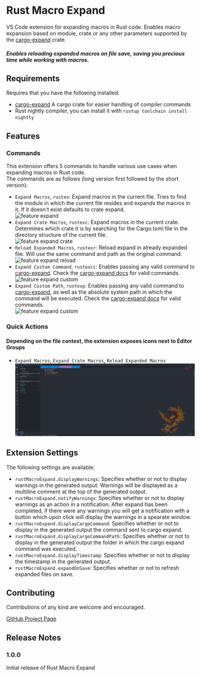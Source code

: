 # Rust Macro Expand

VS Code extension for expanding macros in Rust code. Enables macro expansion based on module, crate or any other parameters supported by the [cargo-expand](https://github.com/dtolnay/cargo-expand) crate.  

##### **Enables** reloading expanded macros on file save, saving you precious time while working with macros.

## Requirements

Requires that you have the following installed:

* [cargo-expand](https://github.com/dtolnay/cargo-expand) A cargo crate for easier handling of compiler commands
* Rust nightly compiler, you can install it with `rustup toolchain install nightly`

## Features

### Commands  

This extension offers 5 commands to handle various use cases when expanding macros in Rust code.  
The commands are as follows (long version first followed by the short version):

* `Expand Macros`, `rustex`: Expand macros in the current file. Tries to find the module in which the current file resides and expands the macros in it. If it doesn't exist defaults to crate expand.  
![feature expand](images/expand_cmd.gif)
* `Expand Crate Macros`, `rustexc`: Expand macros in the current crate. Determines which crate it is by searching for the Cargo.toml file in the directory structure of the current file.  
![feature expand crate](images/expand_crate_cmd.gif)
* `Reload Expanded Macros`, `rustexr`: Reload expand in already expanded file. Will use the same command and path as the original command.  
![feature expand reload](images/expand_reload_cmd.gif)
* `Expand Custom Command`, `rustexcc`: Enables passing any valid command to [cargo-expand](https://github.com/dtolnay/cargo-expand). Check the [cargo-expand docs](https://github.com/dtolnay/cargo-expand) for valid commands.  
![feature expand custom](images/expand_custom_cmd.gif)
* `Expand Custom Path`, `rustexp`: Enables passing any valid command to [cargo-expand](https://github.com/dtolnay/cargo-expand), as well as the absolute system path in which the command will be executed. Check the [cargo-expand docs](https://github.com/dtolnay/cargo-expand) for valid commands.  
![feature expand custom](images/expand_path_cmd.gif)

### Quick Actions

#### Depending on the file context, the extension exposes icons next to Editor Groups
* `Expand Macros`, `Expand Crate Macros`, `Reload Expanded Macros`   
![feature expand crate](images/expand_icons.png)

## Extension Settings
The following settings are available:

* `rustMacroExpand.displayWarnings`: Specifies whether or not to display warnings in the generated output. Warnings will be displayed as a multiline comment at the top of the generated output.
* `rustMacroExpand.notifyWarnings`: Specifies whether or not to display warnings as an action in a notification. After expand has been completed, if there were any warnings you will get a notification with a button which upon click will display the warnings in a spearate window.
* `rustMacroExpand.displayCargoCommand`: Specifies whether or not to display in the generated output the command sent to cargo expand.
* `rustMacroExpand.displayCargoCommandPath`: Specifies whether or not to display in the generated output the folder in which the cargo expand command was executed.
* `rustMacroExpand.displayTimestamp`: Specifies whether or not to display the timestamp in the generated output.
* `rustMacroExpand.expandOnSave`: Specifies whether or not to refresh expanded files on save.

## Contributing

Contributions of any kind are welcome and encouraged.

[GitHub Project Page](https://github.com/Odiriuss/rust-macro-expand)

## Release Notes

### 1.0.0

Initial release of Rust Macro Expand
